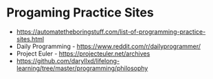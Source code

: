 # Progaming Practice Sites
* https://automatetheboringstuff.com/list-of-programming-practice-sites.html
* Daily Programming - https://www.reddit.com/r/dailyprogrammer/
* Project Euler - https://projecteuler.net/archives
* https://github.com/daryllxd/lifelong-learning/tree/master/programming/philosophy

